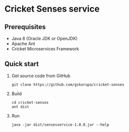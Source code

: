 # Cricket Senses service

## Prerequisites

* Java 8 (Oracle JDK or OpenJDK)
* Apache Ant
* Cricket Microservices Framework

## Quick start

1. Get source code from GitHub

   `git clone https://github.com/gskorupa/cricket-senses`

2. Build

   ```
   cd cricket-senses  
   ant dist  
   ```

3. Run

   `java -jar dist/sensesservice-1.0.0.jar --help`

 